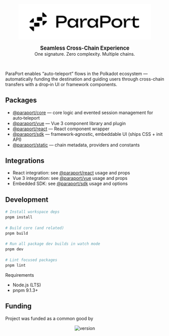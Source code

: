 <p align="center">
  <img src=".github/paraport.svg" alt="ParaPort Logo" width="420" />
</p>

<p align="center">
    <strong style="font-size: 1.2em;">Seamless Cross-Chain Experience</strong> <br/>
    One signature. Zero complexity. Multiple chains.
</p>
<br/>

ParaPort enables “auto-teleport” flows in the Polkadot ecosystem — automatically funding the destination and guiding users through cross-chain transfers with a drop‑in UI or framework components.

## Packages

- [@paraport/core](https://github.com/exezbcz/paraport/tree/main/packages/core#readme) — core logic and evented session management for auto‑teleport
- [@paraport/vue](https://github.com/exezbcz/paraport/tree/main/packages/vue/README.md) — Vue 3 component library and plugin
- [@paraport/react](https://github.com/exezbcz/paraport/tree/main/packages/react/README.md) — React component wrapper
- [@paraport/sdk](https://github.com/exezbcz/paraport/tree/main/packages/sdk/README.md) — framework‑agnostic, embeddable UI (ships CSS + init API)
- [@paraport/static](https://github.com/exezbcz/paraport/tree/main/packages/static/README.md) — chain metadata, providers and constants

## Integrations

- React integration: see [@paraport/react](https://github.com/exezbcz/paraport/tree/main/packages/react/README.md#component-usage) usage and props
- Vue 3 integration: see [@paraport/vue](https://github.com/exezbcz/paraport/tree/main/packages/vue/README.md#component-usage) usage and props
- Embedded SDK: see [@paraport/sdk](https://github.com/exezbcz/paraport/tree/main/packages/sdk/README.md#component-usage) usage and options

## Development

```bash
# Install workspace deps
pnpm install

# Build core (and related)
pnpm build

# Run all package dev builds in watch mode
pnpm dev

# Lint focused packages
pnpm lint
```

Requirements
- Node.js (LTS)
- pnpm 9.1.3+

## Funding

Project was funded as a common good by

<div align="center">
  <img width="200" alt="version" src="https://user-images.githubusercontent.com/55763425/211145923-f7ee2a57-3e63-4b7d-9674-2da9db46b2ee.png" />
</div>


